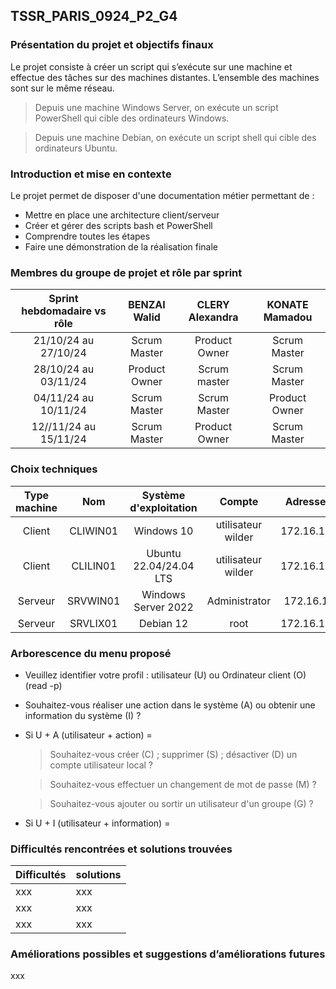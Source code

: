 ## TSSR_PARIS_0924_P2_G4

### Présentation du projet et objectifs finaux

Le projet consiste à créer un script qui s’exécute sur une machine et effectue des tâches sur des machines distantes. L’ensemble des machines sont sur le même réseau.
> Depuis une machine Windows Server, on exécute un script PowerShell qui cible des ordinateurs Windows.

> Depuis une machine Debian, on exécute un script shell qui cible des ordinateurs Ubuntu.

### Introduction et mise en contexte

Le projet permet de disposer d'une documentation métier permettant de : 
- Mettre en place une architecture client/serveur
- Créer et gérer des scripts bash et PowerShell
- Comprendre toutes les étapes
- Faire une démonstration de la réalisation finale

### Membres du groupe de projet et rôle par sprint

| Sprint hebdomadaire vs rôle | BENZAI Walid | CLERY Alexandra | KONATE Mamadou | 
| :---: | :---: | :---: | :---: | 
21/10/24 au 27/10/24 | Scrum Master | Product Owner | Scrum Master 
28/10/24 au 03/11/24 | Product Owner | Scrum master | Scrum Master  
04/11/24 au 10/11/24 | Scrum Master | Scrum Master | Product Owner 
12//11/24 au 15/11/24 |  Scrum Master | Product Owner | Scrum Master 

### Choix techniques

| Type machine | Nom | Système d'exploitation | Compte | Adresse IP fixe |
| :---: | :---: | :---: | :---: | :---: |
Client | CLIWIN01 | Windows 10 | utilisateur wilder | 172.16.10.20/24
Client | CLILIN01 | Ubuntu 22.04/24.04 LTS | utilisateur wilder | 172.16.10.30/24
Serveur | SRVWIN01 | Windows Server 2022 | Administrator | 172.16.10.5/24
Serveur | SRVLIX01 | Debian 12 | root | 172.16.10.10/24

### Arborescence du menu proposé

- Veuillez identifier votre profil : utilisateur (U) ou Ordinateur client (O) (read -p)
- Souhaitez-vous réaliser une action dans le système (A) ou obtenir une information du système (I) ?
- Si U + A (utilisateur + action) = 
    > Souhaitez-vous créer (C) ; supprimer (S) ; désactiver (D) un compte utilisateur local ?
    
    > Souhaitez-vous effectuer un changement de mot de passe (M) ?
    
    > Souhaitez-vous ajouter ou sortir un utilisateur d'un groupe (G) ?
- Si U + I (utilisateur + information) =
    > 

### Difficultés rencontrées et solutions trouvées

| Difficultés | solutions |
| :--- | :--- |
xxx | xxx  
xxx | xxx 
xxx | xxx

### Améliorations possibles et suggestions d’améliorations futures

xxx 
